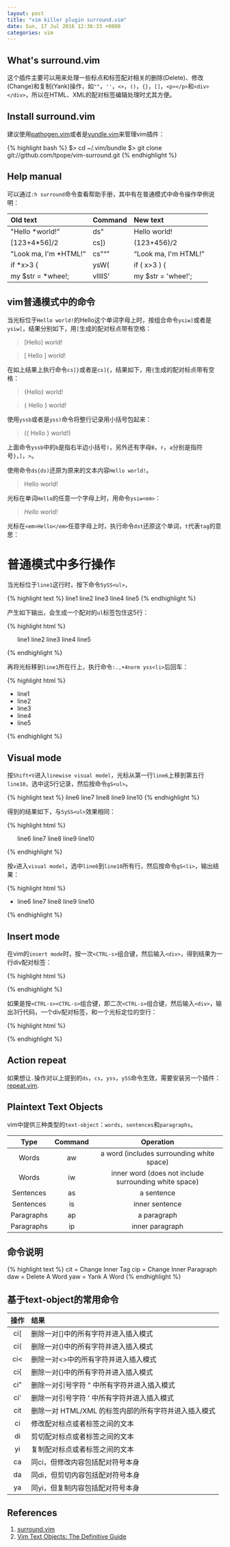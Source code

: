 ```yaml
---
layout: post
title: "vim killer plugin surround.vim"
date: Sun, 17 Jul 2016 12:36:33 +0800
categories: vim
---
```


What's surround.vim
-----

这个插件主要可以用来处理一些标点和标签配对相关的删除(Delete)、修改(Change)和复制(Yank)操作，如`""`，`''`，`<>`，`()`，`{}`，`[]`，`<p></p>`和`<div></div>`，所以在HTML、XML的配对标签编辑处理时尤其方便。

Install surround.vim
-----

建议使用[pathogen.vim](https://github.com/tpope/vim-pathogen)或者是[vundle.vim](https://github.com/VundleVim/Vundle.vim)来管理vim插件：

{% highlight bash %}
$> cd ~/.vim/bundle
$> git clone git://github.com/tpope/vim-surround.git
{% endhighlight %}

Help manual
-----

可以通过`:h surround`命令查看帮助手册，其中有在普通模式中命令操作举例说明：

| Old text               | Command     | New text                     |
|:-----------------------|:------------|:-----------------------------|
|  "Hello *world!"       |    ds"      |   Hello world!               |
|  [123+4*56]/2          |    cs])     |   (123+456)/2                |
|  "Look ma, I'm *HTML!" |    cs"<q>   |   <q>Look ma, I'm HTML!</q>  |
|  if *x>3 {             |    ysW(     |   if ( x>3 ) {               |
|  my $str = *whee!;     |    vllllS'  |   my $str = 'whee!';         |


vim普通模式中的命令
-----

当光标位于`Hello world!`的Hello这个单词字母上时，按组合命令`ysiw]`或者是`ysiw[`，结果分别如下，用`[`生成的配对标点带有空格：

> [Hello] world!

> [ Hello ] world!

在如上结果上执行命令`cs]}`或者是`cs]{`，结果如下，用`{`生成的配对标点带有空格：

> {Hello} world!

> { Hello } world!

使用`yssb`或者是`yss)`命令将整行记录用小括号包起来：

> ({ Hello } world!)

上面命令`yssb`中的`b`是指右半边小括号`)`，另外还有字母`B`，`r`，`a`分别是指符号`}`，`]`，`>`。

使用命令`ds{ds)`还原为原来的文本内容`Hello world!`。

> Hello world!

光标在单词`Hello`的任意一个字母上时，用命令`ysiw<em>`：

> <em>Hello</em> world!

光标在`<em>Hello</em>`任意字母上时，执行命令`dst`还原这个单词，`t`代表`tag`的意思：

普通模式中多行操作
=====

当光标位于`line1`这行时，按下命令`5ySS<ul>`，

{% highlight text %}
line1
line2
line3
line4
line5
{% endhighlight %}

产生如下输出，会生成一个配对的`ul`标签包住这5行：

{% highlight html %}
<ul>
line1
line2
line3
line4
line5
</ul>
{% endhighlight %}

再将光标移到`line1`所在行上，执行命令`:.,+4norm yss<li>`后回车：

{% highlight html %}
<ul>
<li>line1</li>
<li>line2</li>
<li>line3</li>
<li>line4</li>
<li>line5</li>
</ul>
{% endhighlight %}

Visual mode
-----

按`Shift+V`进入`linewise visual model`，光标从第一行`line6`上移到第五行`line10`，选中这5行记录，然后按命令`gS<ul>`。

{% highlight text %}
line6
line7
line8
line9
line10
{% endhighlight %}

得到的结果如下，与`5ySS<ul>`效果相同：

{% highlight html %}
<ul>
line6
line7
line8
line9
line10
</ul>
{% endhighlight %}

按`v`进入`visual model`，选中`line6`到`line10`所有行，然后按命令`gS<li>`，输出结果：

{% highlight html %}
<ul>
<li>
line6
line7
line8
line9
line10
</li></ul>
{% endhighlight %}

Insert mode
-----

在vim的`insert mode`时，按一次`<CTRL-s>`组合键，然后输入`<div>`，得到结果为一行div配对标签：

{% highlight html %}
<div></div>
{% endhighlight %}

如果是按`<CTRL-s><CTRL-s>`组合键，即二次`<CTRL-s>`组合键，然后输入`<div>`，输出3行代码，一个div配对标签，和一个光标定位的空行：

{% highlight html %}
<div>

</div>
{% endhighlight %}

Action repeat
-----

如果想让`.`操作对以上提到的`ds`，`cs`，`yss`，`ySS`命令生效，需要安装另一个插件：[repeat.vim](https://github.com/tpope/vim-repeat).

Plaintext Text Objects
-----

vim中提供三种类型的`text-object`：`words`，`sentences`和`paragraphs`。

| Type     | Command | Operation                                                |
|:--------:|:-------:|:--------------------------------------------------------:|
|Words     |aw       |a word (includes surrounding white space)                 |
|Words     |iw       |inner word (does not include surrounding white space)     |
|Sentences |as       |a sentence                                                |
|Sentences |is       |inner sentence                                            |
|Paragraphs|ap       |a paragraph                                               |
|Paragraphs|ip       |inner paragraph                                           |

命令说明
-----

{% highlight text %}
cit = Change Inner Tag
cip = Change Inner Paragraph
daw = Delete A Word
yaw = Yank A Word
{% endhighlight %}

基于text-object的常用命令
-----

| 操作 | 结果                                                      |
|:----:|:----------------------------------------------------------|
|ci[   | 删除一对[]中的所有字符并进入插入模式                      |
|ci(   | 删除一对()中的所有字符并进入插入模式                      |
|ci<   | 删除一对<>中的所有字符并进入插入模式                      |
|ci{   | 删除一对{}中的所有字符并进入插入模式                      |
|ci"   | 删除一对引号字符 " 中所有字符并进入插入模式               |
|ci'   | 删除一对引号字符 ' 中所有字符并进入插入模式               |
|cit   | 删除一对 HTML/XML 的标签内部的所有字符并进入插入模式      |
|ci    | 修改配对标点或者标签之间的文本                            |
|di    | 剪切配对标点或者标签之间的文本                            |
|yi    | 复制配对标点或者标签之间的文本                            |
|ca    | 同ci，但修改内容包括配对符号本身                          |
|da    | 同di，但剪切内容包括配对符号本身                          |
|ya    | 同yi，但复制内容包括配对符号本身                          |

References
-----

1. [surround.vim](https://github.com/tpope/vim-surround)
2. [Vim Text Objects: The Definitive Guide](http://blog.carbonfive.com/2011/10/17/vim-text-objects-the-definitive-guide/)
